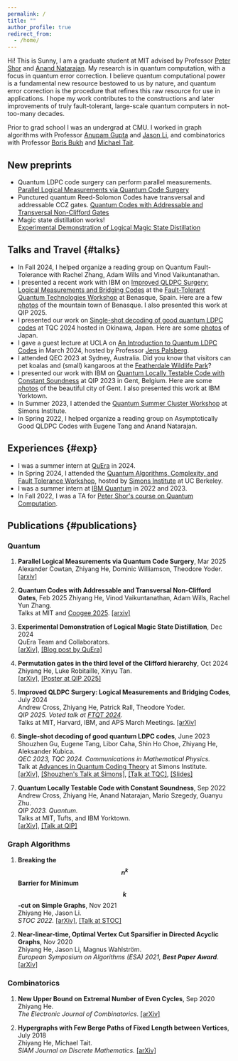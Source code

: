 ```yaml
---
permalink: /
title: ""
author_profile: true
redirect_from: 
  - /home/
---
```


<!-- ## About -->

Hi! This is Sunny, I am a graduate student at MIT advised by Professor [Peter Shor](https://math.mit.edu/~shor/) and [Anand Natarajan](https://www.mit.edu/~anandn/). My research is in quantum computation, with a focus in quantum error correction. I believe quantum computational power is a fundamental new resource bestowed to us by nature, and quantum error correction is the procedure that refines this raw resource for use in applications. I hope my work contributes to the constructions and later improvements of truly fault-tolerant, large-scale quantum computers in not-too-many decades.

Prior to grad school I was an undergrad at CMU. I worked in graph algorithms with Professor [Anupam Gupta](https://cs.nyu.edu/~anupamg/) and [Jason Li](https://q3r.github.io/), and combinatorics with Professor [Boris Bukh](https://www.borisbukh.org/) and [Michael Tait](https://sites.google.com/view/michaeltait).

## New preprints
- Quantum LDPC code surgery can perform parallel measurements.  
[Parallel Logical Measurements via Quantum Code Surgery](https://arxiv.org/abs/2503.05003)
- Punctured quantum Reed-Solomon Codes have transversal and addressable CCZ gates. [Quantum Codes with Addressable and Transversal Non-Clifford Gates](https://arxiv.org/abs/2502.01864)
- Magic state distillation works!  
[Experimental Demonstration of Logical Magic State Distillation](https://arxiv.org/abs/2412.15165)

## Talks and Travel {#talks}

- In Fall 2024, I helped organize a reading group on Quantum Fault-Tolerance with Rachel Zhang, Adam Wills and Vinod Vaikuntanathan. 
- I presented a recent work with IBM on [Improved QLDPC Surgery: Logical Measurements and Bridging Codes](https://arxiv.org/abs/2407.18393) at the [Fault-Tolerant Quantum Technologies Workshop](https://www.benasque.org/2024ftqt/) at Benasque, Spain. Here are a few [photos](/travel#Benasque) of the mountain town of Benasque. I also presented this work at QIP 2025.
- I presented our work on [Single-shot decoding of good quantum LDPC codes](https://arxiv.org/abs/2306.12470) at TQC 2024 hosted in Okinawa, Japan. Here are some [photos](/travel#Japan) of Japan.
- I gave a guest lecture at UCLA on [An Introduction to Quantum LDPC Codes](files/QLDPC_UCLA.pdf) in March 2024, hosted by Professor [Jens Palsberg](https://web.cs.ucla.edu/~palsberg/). 
- I attended QEC 2023 at Sydney, Australia. Did you know that visitors can pet koalas and (small) kangaroos at the [Featherdale Wildlife Park](https://www.featherdale.com.au/)?
- I presented our work with IBM on [Quantum Locally Testable Code with Constant Soundness](https://arxiv.org/abs/2209.11405) at QIP 2023 in Gent, Belgium. Here are some [photos](/travel#Gent) of the beautiful city of Gent. I also presented this work at IBM Yorktown.
- In Summer 2023, I attended the [Quantum Summer Cluster Workshop](https://simons.berkeley.edu/workshops/quantum-summer-cluster-workshop) at Simons Institute.
- In Spring 2022, I helped organize a reading group on Asymptotically Good QLDPC Codes with Eugene Tang and Anand Natarajan.

## Experiences {#exp}
- I was a summer intern at [QuEra](https://www.quera.com/) in 2024. 
- In Spring 2024, I attended the [Quantum Algorithms, Complexity, and Fault Tolerance Workshop](https://simons.berkeley.edu/programs/quantum-algorithms-complexity-fault-tolerance), hosted by [Simons Institute](https://simons.berkeley.edu/homepage) at UC Berkeley.
- I was a summer intern at [IBM Quantum](https://www.ibm.com/quantum) in 2022 and 2023. 
- In Fall 2022, I was a TA for [Peter Shor's course on Quantum Computation](https://math.mit.edu/~shor/435-LN/).

## Publications {#publications}

### Quantum
<!-- 1. __Machine Learning Decoding of Circuit-Level Noise for Bivariate Bicycle Codes__, Mar 2025  
John Blue, Harshil Avlani, Zhiyang He, Liu Ziyin, Issac Chuang.  
[[arxiv]]() -->
1. __Parallel Logical Measurements via Quantum Code Surgery__, Mar 2025  
Alexander Cowtan, Zhiyang He, Dominic Williamson, Theodore Yoder. 
[[arxiv]](https://arxiv.org/abs/2503.05003)

1. __Quantum Codes with Addressable and Transversal Non-Clifford Gates__, Feb 2025
Zhiyang He, Vinod Vaikuntanathan, Adam Wills, Rachel Yun Zhang.  
Talks at MIT and [Coogee 2025](https://quantum.sydney.edu.au/coogee25/). 
[[arxiv]](https://arxiv.org/abs/2502.01864)

1. __Experimental Demonstration of Logical Magic State Distillation__, Dec 2024  
QuEra Team and Collaborators.  
[[arXiv]](https://arxiv.org/abs/2412.15165), [[Blog post by QuEra]](https://www.quera.com/blog-posts/magic-state-distillation-on-logical-qubits)

1. __Permutation gates in the third level of the Clifford hierarchy__, Oct 2024  
Zhiyang He, Luke Robitaille, Xinyu Tan.  
[[arXiv]](https://arxiv.org/abs/2410.11818), [[Poster at QIP 2025]](files/QIP_2025_poster.pdf)

1. __Improved QLDPC Surgery: Logical Measurements and Bridging Codes__, July 2024  
Andrew Cross, Zhiyang He, Patrick Rall, Theodore Yoder.  
*QIP 2025. Voted talk at [FTQT 2024](https://www.benasque.org/2024ftqt/).*  
Talks at MIT, Harvard, IBM, and APS March Meetings. 
[[arXiv]](https://arxiv.org/abs/2407.18393)

1. __Single-shot decoding of good quantum LDPC codes__, June 2023  
Shouzhen Gu, Eugene Tang, Libor Caha, Shin Ho Choe, Zhiyang He, Aleksander Kubica.  
*QEC 2023, TQC 2024. Communications in Mathematical Physics.*  
Talk at [Advances in Quantum Coding Theory](https://simons.berkeley.edu/workshops/advances-quantum-coding-theory) at Simons Institute.  
[[arXiv]](https://arxiv.org/abs/2306.12470), [[Shouzhen's Talk at Simons]](https://www.youtube.com/watch?v=ee3RmbNSBvc), [[Talk at TQC]](https://www.youtube.com/watch?v=RUClShhrqUQ), [[Slides]](files/SingleShotDecoding.pdf)

1. __Quantum Locally Testable Code with Constant Soundness__, Sep 2022  
Andrew Cross, Zhiyang He, Anand Natarajan, Mario Szegedy, Guanyu Zhu.  
*QIP 2023. Quantum.*  
Talks at MIT, Tufts, and IBM Yorktown.  
[[arXiv]](https://arxiv.org/abs/2209.11405), [[Talk at QIP]](https://www.youtube.com/watch?v=iFoAmifvfto)  
<!-- [[Quantum]](https://quantum-journal.org/papers/q-2024-10-18-1501/) -->

### Graph Algorithms

1. __Breaking the $$n^k$$ Barrier for Minimum $$k$$-cut on Simple Graphs__, Nov 2021  
Zhiyang He, Jason Li.  
*STOC 2022.*
[[arXiv]](https://arxiv.org/abs/2111.03221), [[Talk at STOC]](https://www.youtube.com/watch?v=Uo9ff0Tq2Fo)

1. __Near-linear-time, Optimal Vertex Cut Sparsifier in Directed Acyclic Graphs__, Nov 2020  
Zhiyang He, Jason Li, Magnus Wahlström.  
*European Symposium on Algorithms (ESA) 2021, **Best Paper Award***. 
[[arXiv]](https://arxiv.org/abs/2011.13485)

### Combinatorics

1. __New Upper Bound on Extremal Number of Even Cycles__, Sep 2020  
Zhiyang He.  
*The Electronic Journal of Combinatorics.* 
[[arXiv]](https://arxiv.org/abs/2009.04590)

1. __Hypergraphs with Few Berge Paths of Fixed Length between Vertices__, July 2018  
Zhiyang He, Michael Tait.  
*SIAM Journal on Discrete Mathematics.* 
[[arXiv]](https://arxiv.org/abs/1807.10177)






